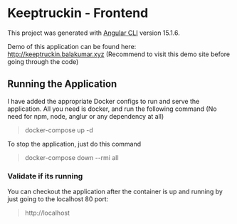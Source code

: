 # Keeptruckin - Frontend

This project was generated with [Angular CLI](https://github.com/angular/angular-cli) version 15.1.6. 

Demo of this application can be found here: http://keeptruckin.balakumar.xyz
(Recommend to visit this demo site before going through the code)

## Running the Application
I have added the appropriate Docker configs to run and serve the application. All you need is docker, and run the following command (No need for npm, node, anglur or any dependency at all)
> docker-compose up -d

To stop the application, just do this command
> docker-compose down --rmi all

### Validate if its running
You can checkout the application after the container is up and running by just going to the localhost 80 port:
> http://localhost
